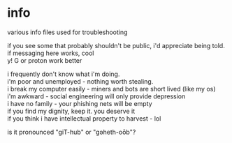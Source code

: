 # info
various info files used for troubleshooting <br>

if you see some that probably shouldn't be public, i'd appreciate being told. <br>
if messaging here works, cool  <br>
y! G or proton work better  <br>

i frequently don't know what i'm doing. <br>
i'm poor and unemployed - nothing worth stealing. <br>
i break my computer easily - miners and bots are short lived (like my os) <br>
i'm awkward - social engineering will only provide depression <br>
i have no family - your phishing nets will be empty <br>
if you find my dignity, keep it. you deserve it <br>
if you think i have intellectual property to harvest - lol <br>

is it pronounced "giT-hub" or "gəheth-oōb"?
